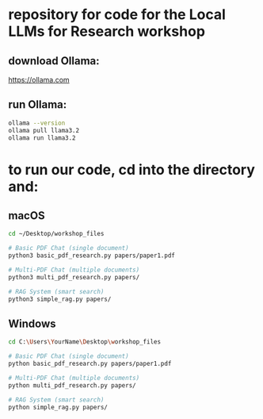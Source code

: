 # repository for code for the Local LLMs for Research workshop

## download Ollama:
https://ollama.com

## run Ollama:

```bash
ollama --version
ollama pull llama3.2
ollama run llama3.2
```

# to run our code, cd into the directory and:

## macOS
```bash
cd ~/Desktop/workshop_files

# Basic PDF Chat (single document)
python3 basic_pdf_research.py papers/paper1.pdf

# Multi-PDF Chat (multiple documents)  
python3 multi_pdf_research.py papers/

# RAG System (smart search)
python3 simple_rag.py papers/
```

## Windows
```bash
cd C:\Users\YourName\Desktop\workshop_files

# Basic PDF Chat (single document)
python basic_pdf_research.py papers/paper1.pdf

# Multi-PDF Chat (multiple documents)
python multi_pdf_research.py papers/

# RAG System (smart search) 
python simple_rag.py papers/
```
